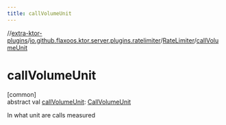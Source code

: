 ```yaml
---
title: callVolumeUnit
---
```

//[extra-ktor-plugins](../../../index.md)/[io.github.flaxoos.ktor.server.plugins.ratelimiter](../index.md)/[RateLimiter](index.md)/[callVolumeUnit](call-volume-unit.md)



# callVolumeUnit



[common]\
abstract val [callVolumeUnit](call-volume-unit.md): [CallVolumeUnit](../-call-volume-unit/index.md)



In what unit are calls measured




